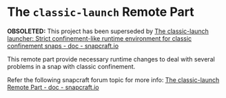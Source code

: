 # The `classic-launch` Remote Part
**OBSOLETED:** This project has been superseded by [The classic-launch launcher: Strict confinement-like runtime environment for classic confinement snaps - doc - snapcraft.io](https://forum.snapcraft.io/t/the-classic-launch-launcher-strict-confinement-like-runtime-environment-for-classic-confinement-snaps/10441)

This remote part provide necessary runtime changes to deal with several problems in a snap with classic confinement.

Refer the following snapcraft forum topic for more info: [The classic-launch Remote Part - doc - snapcraft.io](https://forum.snapcraft.io/t/the-classic-launch-remote-part/9053)
